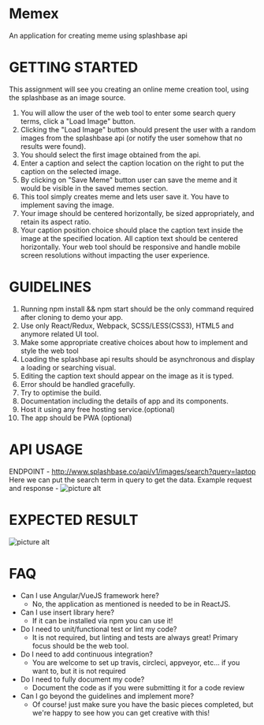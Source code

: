 # Memex
An application for creating meme using splashbase api

# GETTING  STARTED

This assignment will see you creating an online meme creation tool, using the splashbase as an image source.
  1. You will allow the user of the web tool to enter some search query terms, click a "Load Image" button.
  2. Clicking the "Load Image" button should present the user with a random images from the splashbase api (or notify the user somehow that no results were found).
  3. You should select the first image obtained from the api.
  4. Enter a caption and select the caption location on the right to put the caption on the selected image.
  5. By clicking on "Save Meme" button user can save the meme and it would be visible in the saved memes section.
  6. This tool simply creates meme and lets user save it. You have to implement saving the image.
  7. Your image should be centered horizontally, be sized appropriately, and retain its aspect ratio.
  8. Your caption position choice should place the caption text inside the image at the specified location. All caption text should be centered horizontally. Your web tool should be responsive and handle mobile screen resolutions without impacting the user experience.

# GUIDELINES
 1. Running npm install && npm start should be the only command required after cloning to demo your app.
 2. Use only React/Redux, Webpack, SCSS/LESS(CSS3), HTML5 and anymore related UI tool.
 3. Make some appropriate creative choices about how to implement and style the web tool
 4. Loading the splashbase api results should be asynchronous and display a loading or searching visual.
 5. Editing the caption text should appear on the image as it is typed.
 6. Error should be handled gracefully.
 7. Try to optimise the build.
 8. Documentation including the details of app and its components.
 8. Host it using any free hosting service.(optional)
 9. The app should be PWA (optional)

# API USAGE
 ENDPOINT - http://www.splashbase.co/api/v1/images/search?query=laptop 
    Here we can put the search term in query to get the data.
    Example request and response - 
      ![picture alt](https://github.com/gauravkk22/memex/blob/master/api-example.png "API Example")
      

# EXPECTED RESULT
   ![picture alt](https://github.com/gauravkk22/memex/blob/master/mockup_memex.png "API Example")
   

# FAQ
* Can I use Angular/VueJS framework here?
  * No, the application as mentioned  is needed to be in ReactJS.
* Can I use insert library here?
  * If it can be installed via npm you can use it!
* Do I need to unit/functional test or lint my code?
  * It is not required, but linting and tests are always great! Primary focus should be the web tool.
* Do I need to add continuous integration?
  * You are welcome to set up travis, circleci, appveyor, etc... if you want to, but it is not required
* Do I need to fully document my code?
  * Document the code as if you were submitting it for a code review
* Can I go beyond the guidelines and implement more?
  * Of course! just make sure you have the basic pieces completed, but we're happy to see how you can get creative with this!
